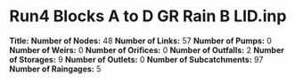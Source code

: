 # Run4 Blocks A to D GR Rain B LID.inp
**Title:** 
**Number of Nodes:** 48
**Number of Links:** 57
**Number of Pumps:** 0
**Number of Weirs:** 0
**Number of Orifices:** 0
**Number of Outfalls:** 2
**Number of Storages:** 9
**Number of Outlets:** 0
**Number of Subcatchments:** 97
**Number of Raingages:** 5
